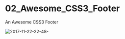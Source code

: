 # 02_Awesome_CSS3_Footer
An Awesome CSS3 Footer

![2017-11-22-22-48-](https://user-images.githubusercontent.com/32394580/33158421-da7c1ddc-cfd7-11e7-8a05-a3002ac866cf.png)
